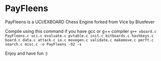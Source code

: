 # PayFleens
PayFleens is a UCI/EXBOARD Chess Engine forked from Vice by Bluefever

Compile using this command if you have gcc or g++ compiler
`g++ xboard.c PayFleens.c uci.c evaluate.c pvtable.c init.c bitboards.c hashkeys.c board.c data.c attack.c io.c movegen.c validate.c makemove.c perft.c search.c misc.c -o PayFleens -O2 -s`

Enjoy and have fun :)
